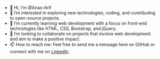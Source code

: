 - 👋 Hi, I’m @Anas-Arif
- 👀 I’m interested in exploring new technologies, coding, and contributing to open-source projects.
- 🌱 I’m currently learning web development with a focus on front-end technologies like HTML, CSS, Bootstrap, and jQuery.
- 💞️ I’m looking to collaborate on projects that involve web development and aim to make a positive impact.
- 📫 How to reach me: Feel free to send me a message here on GitHub or connect with me on [LinkedIn](www.linkedin.com/in/anas-arif-324a92275).

<!---
Anas-Arif-01/Anas-Arif is a ✨ special ✨ repository because its `README.md` (this file) appears on your GitHub profile.
You can click the Preview link to take a look at your changes.
--->
